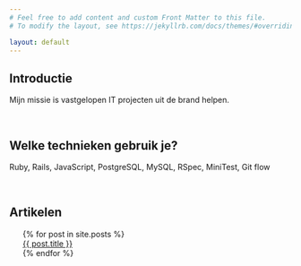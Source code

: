 ```yaml
---
# Feel free to add content and custom Front Matter to this file.
# To modify the layout, see https://jekyllrb.com/docs/themes/#overriding-theme-defaults

layout: default
---
```


## Introductie

Mijn missie is vastgelopen IT projecten uit de brand helpen. 

<br>

## Welke technieken gebruik je?

Ruby, Rails, JavaScript, PostgreSQL, MySQL, RSpec, MiniTest, Git flow

<br>

## Artikelen

<ul style="list-style-type: none; margin: 0;">
  {% for post in site.posts %}
    <li>
      <a href="{{ post.url }}">{{ post.title }}</a>
    </li>
  {% endfor %}
</ul>

<br>
